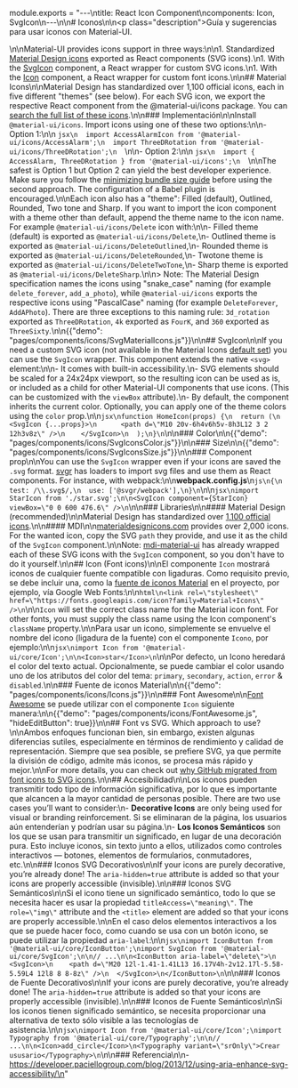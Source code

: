 module.exports = "---\ntitle: React Icon Component\ncomponents: Icon, SvgIcon\n---\n\n# Iconos\n\n<p class=\"description\">Guía y sugerencias para usar iconos con Material-UI.</p>\n\nMaterial-UI provides icons support in three ways:\n\n1. Standardized [Material Design icons](#material-icons) exported as React components (SVG icons).\n1. With the [SvgIcon](#svgicon) component, a React wrapper for custom SVG icons.\n1. With the [Icon](#icon-font-icons) component, a React wrapper for custom font icons.\n\n## Material Icons\n\nMaterial Design has standardized over 1,100 official icons, each in five different \"themes\" (see below). For each SVG icon, we export the respective React component from the @material-ui/icons package. You can [search the full list of these icons](/components/material-icons/).\n\n### Implementación\n\nInstall `@material-ui/icons`. Import icons using one of these two options:\n\n- Option 1:\n\n  ```jsx\n  import AccessAlarmIcon from '@material-ui/icons/AccessAlarm';\n  import ThreeDRotation from '@material-ui/icons/ThreeDRotation';\n  ```\n\n- Option 2:\n\n  ```jsx\n  import { AccessAlarm, ThreeDRotation } from '@material-ui/icons';\n  ```\n\nThe safest is Option 1 but Option 2 can yield the best developer experience. Make sure you follow the [minimizing bundle size guide](/guides/minimizing-bundle-size/#option-2) before using the second approach. The configuration of a Babel plugin is encouraged.\n\nEach icon also has a \"theme\": Filled (default), Outlined, Rounded, Two tone and Sharp. If you want to import the icon component with a theme other than default, append the theme name to the icon name. For example `@material-ui/icons/Delete` icon with:\n\n- Filled theme (default) is exported as `@material-ui/icons/Delete`,\n- Outlined theme is exported as `@material-ui/icons/DeleteOutlined`,\n- Rounded theme is exported as `@material-ui/icons/DeleteRounded`,\n- Twotone theme is exported as `@material-ui/icons/DeleteTwoTone`,\n- Sharp theme is exported as `@material-ui/icons/DeleteSharp`.\n\n> Note: The Material Design specification names the icons using \"snake_case\" naming (for example `delete_forever`, `add_a_photo`), while `@material-ui/icons` exports the respective icons using \"PascalCase\" naming (for example `DeleteForever`, `AddAPhoto`). There are three exceptions to this naming rule: `3d_rotation` exported as `ThreeDRotation`, `4k` exported as `FourK`, and `360` exported as `ThreeSixty`.\n\n{{\"demo\": \"pages/components/icons/SvgMaterialIcons.js\"}}\n\n## SvgIcon\n\nIf you need a custom SVG icon (not available in the Material Icons [default set](/components/material-icons/)) you can use the `SvgIcon` wrapper. This component extends the native `<svg>` element:\n\n- It comes with built-in accessibility.\n- SVG elements should be scaled for a 24x24px viewport, so the resulting icon can be used as is, or included as a child for other Material-UI components that use icons. (This can be customized with the `viewBox` attribute).\n- By default, the component inherits the current color. Optionally, you can apply one of the theme colors using the `color` prop.\n\n```jsx\nfunction HomeIcon(props) {\n  return (\n    <SvgIcon {...props}>\n      <path d=\"M10 20v-6h4v6h5v-8h3L12 3 2 12h3v8z\" />\n    </SvgIcon>\n  );\n}\n```\n\n### Color\n\n{{\"demo\": \"pages/components/icons/SvgIconsColor.js\"}}\n\n### Size\n\n{{\"demo\": \"pages/components/icons/SvgIconsSize.js\"}}\n\n### Component prop\n\nYou can use the `SvgIcon` wrapper even if your icons are saved the `.svg` format. [svgr](https://github.com/smooth-code/svgr) has loaders to import svg files and use them as React components. For instance, with webpack:\n\n**webpack.config.js**\n```js\n{\n  test: /\\.svg$/,\n  use: ['@svgr/webpack'],\n}\n```\n\n```jsx\nimport StarIcon from './star.svg';\n\n<SvgIcon component={StarIcon} viewBox=\"0 0 600 476.6\" />\n```\n\n### Libraries\n\n#### Material Design (recommended)\n\nMaterial Design has standardized over [1,100 official icons](#material-icons).\n\n#### MDI\n\n[materialdesignicons.com](https://materialdesignicons.com/) provides over 2,000 icons. For the wanted icon, copy the SVG `path` they provide, and use it as the child of the `SvgIcon` component.\n\nNote: [mdi-material-ui](https://github.com/TeamWertarbyte/mdi-material-ui) has already wrapped each of these SVG icons with the `SvgIcon` component, so you don't have to do it yourself.\n\n## Icon (Font icons)\n\nEl componente `Icon` mostrará iconos de cualquier fuente compatible con ligaduras. Como requisito previo, se debe incluir una, como la [fuente de iconos Material](https://google.github.io/material-design-icons/#icon-font-for-the-web) en el proyecto, por ejemplo, vía Google Web Fonts:\n\n```html\n<link rel=\"stylesheet\" href=\"https://fonts.googleapis.com/icon?family=Material+Icons\" />\n```\n\n`Icon` will set the correct class name for the Material icon font. For other fonts, you must supply the class name using the Icon component's `className` property.\n\nPara usar un icono, simplemente se envuelve el nombre del icono (ligadura de la fuente) con el componente `Icono`, por ejemplo:\n\n```jsx\nimport Icon from '@material-ui/core/Icon';\n\n<Icon>star</Icon>\n```\n\nPor defecto, un Icono heredará el color del texto actual. Opcionalmente, se puede cambiar el color usando uno de los atributos del color del tema: `primary`, `secondary`, `action`, `error` & `disabled`.\n\n### Fuente de iconos Material\n\n{{\"demo\": \"pages/components/icons/Icons.js\"}}\n\n### Font Awesome\n\n[Font Awesome](https://fontawesome.com/icons) se puede utilizar con el componente `Icon` siguiente manera:\n\n{{\"demo\": \"pages/components/icons/FontAwesome.js\", \"hideEditButton\": true}}\n\n## Font vs SVG. Which approach to use?\n\nAmbos enfoques funcionan bien, sin embargo, existen algunas diferencias sutiles, especialmente en términos de rendimiento y calidad de representación. Siempre que sea posible, se prefiere SVG, ya que permite la división de código, admite más iconos, se procesa más rápido y mejor.\n\nFor more details, you can check out [why GitHub migrated from font icons to SVG icons](https://github.blog/2016-02-22-delivering-octicons-with-svg/).\n\n## Accesibilidad\n\nLos iconos pueden transmitir todo tipo de información significativa, por lo que es importante que alcancen a la mayor cantidad de personas posible. There are two use cases you’ll want to consider:\n- **Decorative Icons** are only being used for visual or branding reinforcement. Si se eliminaran de la página, los usuarios aún entenderían y podrían usar su página.\n- **Los Iconos Semánticos** son los que se usan para transmitir un significado, en lugar de una decoración pura. Esto incluye iconos, sin texto junto a ellos, utilizados como controles interactivos — botones, elementos de formularios, conmutadores, etc.\n\n### Iconos SVG Decorativos\n\nIf your icons are purely decorative, you’re already done! The `aria-hidden=true` attribute is added so that your icons are properly accessible (invisible).\n\n### Iconos SVG Semánticos\n\nSi el icono tiene un significado semántico, todo lo que se necesita hacer es usar la propiedad `titleAccess=\"meaning\"`. The `role=\"img\"` attribute and the `<title>` element are added so that your icons are properly accessible.\n\nEn el caso delos elementos interactivos a los que se puede hacer foco, como cuando se usa con un botón icono, se puede utilizar la propiedad `aria-label`:\n\n```jsx\nimport IconButton from '@material-ui/core/IconButton';\nimport SvgIcon from '@material-ui/core/SvgIcon';\n\n// ...\n\n<IconButton aria-label=\"delete\">\n  <SvgIcon>\n    <path d=\"M20 12l-1.41-1.41L13 16.17V4h-2v12.17l-5.58-5.59L4 12l8 8 8-8z\" />\n  </SvgIcon>\n</IconButton>\n```\n\n### Iconos de Fuente Decorativos\n\nIf your icons are purely decorative, you’re already done! The `aria-hidden=true` attribute is added so that your icons are properly accessible (invisible).\n\n### Iconos de Fuente Semánticos\n\nSi los iconos tienen significado semántico, se necesita proporcionar una alternativa de texto sólo visible a las tecnologías de asistencia.\n\n```jsx\nimport Icon from '@material-ui/core/Icon';\nimport Typography from '@material-ui/core/Typography';\n\n// ...\n\n<Icon>add_circle</Icon>\n<Typography variant=\"srOnly\">Crear ususario</Typography>\n```\n\n### Referencia\n\n- https://developer.paciellogroup.com/blog/2013/12/using-aria-enhance-svg-accessibility/\n"